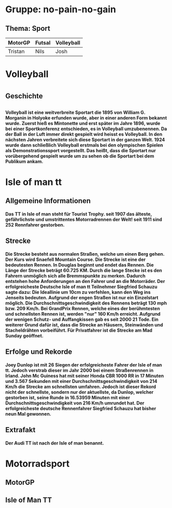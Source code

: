 # Gruppe: no-pain-no-gain
## Thema: Sport
|MotorGP|Futsal|Volleyball|
|---|---|---|
|Tristan|Nils|Josh|



<h1> Volleyball<h1>
<h2> Geschichte<h2>
<h4>Volleyball ist eine weitverbreite Sportart die 1895 von William G. Morganin in Holyoke erfunden wurde, aber in einer anderen Form bekannt wurde. Zuerst hieß es Mintonette und erst später im Jahre 1896, wurde bei einer Sportkonferenz entschieden, es in Volleyball umzubenennen. Da der Ball in der Luft immer direkt gespielt wird heisst es Volleyball. In den nächsten Jahren verbreitete sich diese Sportart in der ganzen Welt. 1924 wurde dann schließlich Volleyball erstmals bei den olympischen Spielen als Demonstrationssport vorgestellt. Das heißt, dass die Sportart nur vorübergehend gespielt wurde um zu sehen ob die Sportart bei dem Publikum ankam.<h4>

<h1> Isle of man tt </h1>
<h2> Allgemeine Informationen </h2> 
<h4> Das TT in Isle of man steht für Tourist Trophy.
seit 1907
das älteste, gefährlichste und umstrittentes Motorradrennen der Welt!
seit 1911 sind 252 Rennfahrer gestorben. </h4>
<h2> Strecke </h2>
<h4> Die Strecke besteht aus normalen Straßen, welche um einen Berg gehen. Der Kurs wird Snaefell Mountain Course.
Die Strecke ist eine der bedeutesten Rennen. In Douglas beginnt und endet das Rennen. Die Länge der Strecke beträgt 60.725 KM.
Durch die lange Stecke ist es den Fahrern unmöglich sich alle Bremmspunkte zu merken. Dadurch entstehen hohe Anforderungen an den Fahrer und an die Motorräder.
Der erfolgreicheste Deutsche Isle of man tt Teilnehmer Siegfried Schauzu sagte dazu: Die Ideallinie um 10cm zu verfehlen, kann den Weg ins Jenseits bedeuten.
Aufgrund der engen Straßen ist nur ein Einzelstart möglich.
Die Durchschnittsgeschwindigkeit des Rennens beträgt 130 mph bzw. 209 Km/h. Bei GrandPrix Rennen, welche eines der berühmtesten und schnellsten Rennen ist, werden "nur" 160 Km/h erreicht.
Aufgrund der wenigen Schutz- und Auffangkissen gab es seit 2000 21 Tode.
Ein weiterer Grund dafür ist, dass die Strecke an Häusern, Steinwänden und Stacheldrähten vorbeiführt.
Für Privatfahrer ist die Strecke am Mad Sunday geöffnet. </h4>
<h2> Erfolge und Rekorde </h2>
<h4> Joey Dunlop ist mit 26 Siegen der erfolgreicheste Fahrer der Isle of man tt. Jedoch verstrab dieser im Jahr 2000 bei einem Straßenrennen in Irland.
John Mc Guiness hat mit seiner Honda CBR 1000 RR in 17 Minuten und 3.567 Sekunden mit einer Durchschnittsgeschwindigkeit von 214 Km/h die Strecke am schnellsten umfahren. Jedoch ist dieser Rekord nicht der schnellste, sondern nur der aktuellste, da Dunlop, welcher gestorben ist, seine Runde in 16.53959 Minuten mit einer Durchschnittsgeschwindigkeit von 216 Km/h umrundet hat.
Der erfolgreicheste deutsche Rennenfahrer Siegfried Schauzu hat bisher neun Mal gewonnen. </h4>
<h2> Extrafakt </h2>
<h4> Der Audi TT ist nach der Isle of man benannt. </h4>





<h1 id="motorradsport">Motorradsport</h1><h2 id="motorgp">MotorGP</h2><h2 id="isle-of-man-tt">Isle of Man TT</h2>
